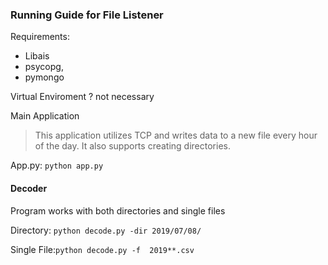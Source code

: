 ###  Running Guide for File Listener

Requirements:
- Libais
- psycopg, 
- pymongo

Virtual Enviroment ?
    not necessary
    

Main Application
> This application utilizes TCP and writes data to a new file
every hour of the day. It also supports creating directories. 

App.py: `python app.py`

#### Decoder
Program works with both directories and single files

Directory: `python decode.py -dir 2019/07/08/`

Single File:`python decode.py -f  2019**.csv`